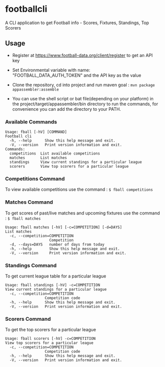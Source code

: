 # footballcli
A CLI application to get Football info - Scores, Fixtures, Standings, Top Scorers

## Usage
+ Register at https://www.football-data.org/client/register to get an API key

+ Set Environmental variable with name: "FOOTBALL_DATA_AUTH_TOKEN" and the API key as the value

+ Clone the repository, cd into project and run maven goal : `mvn package appassembler:assemble`

+ You can use the shell script or bat file(depending on your platform) in the project/target/appassembler/bin directory to run the commands,
  for convenience you can add the directory to your PATH.
 
### Available Commands
```
Usage: fball [-hV] [COMMAND]
Football cli
  -h, --help      Show this help message and exit.
  -V, --version   Print version information and exit.
Commands:
  competitions  List available competitions
  matches       List matches
  standings     View current standings for a particular league
  scorers       View top scorers for a particular league
```

### Competitions Command

To view available competitions use the command : `$ fball competitions`

### Matches Command

To get scores of past/live matches and upcoming fixtures use the command : `$ fball matches`

```
Usage: fball matches [-hV] [-c=COMPETITION] [-d=DAYS]
List matches
  -c, --competition=COMPETITION
                    Competition
  -d, --days=DAYS   number of days from today
  -h, --help        Show this help message and exit.
  -V, --version     Print version information and exit.
```

### Standings Command

To get current league table for a particular league

```
Usage: fball standings [-hV] -c=COMPETITION
View current standings for a particular league
  -c, --competition=COMPETITION
                  Competition code
  -h, --help      Show this help message and exit.
  -V, --version   Print version information and exit.
```

### Scorers Command

To get the top scorers for a particular league

```
Usage: fball scorers [-hV] -c=COMPETITION
View top scorers for a particular league
  -c, --competition=COMPETITION
                  Competition code
  -h, --help      Show this help message and exit.
  -V, --version   Print version information and exit.
```
